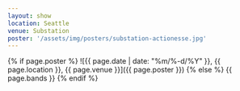 ```yaml
---
layout: show
location: Seattle
venue: Substation
poster: '/assets/img/posters/substation-actionesse.jpg'
---
```


{% if page.poster %}
![{{ page.date | date: "%m/%-d/%Y" }}, {{ page.location }}, {{ page.venue }}]({{ page.poster }})
{% else %}
{{ page.bands }}
{% endif %}
